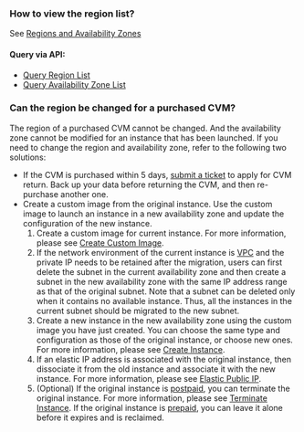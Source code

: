 ### How to view the region list?

See [Regions and Availability Zones](https://intl.cloud.tencent.com/document/product/213/6091)

#### Query via API:

- [Query Region List](https://intl.cloud.tencent.com/document/product/213/15708)
- [Query Availability Zone List](https://intl.cloud.tencent.com/document/product/213/15707)

### Can the region be changed for a purchased CVM?

The region of a purchased CVM cannot be changed. And the availability zone cannot be modified for an instance that has been launched. If you need to change the region and availability zone, refer to the following two solutions:

- If the CVM is purchased within 5 days, [submit a ticket](https://console.cloud.tencent.com/workorder/category?level1_id=6&level2_id=7&source=0&data_title=%E4%BA%91%E6%9C%8D%E5%8A%A1%E5%99%A8%20CVM&level3_id=158&radio_title=%E4%BA%91%E6%9C%8D%E5%8A%A1%E5%99%A8%E9%80%80%E8%BF%98&queue=1&scene_code=12646&step=2) to apply for CVM return. Back up your data before returning the CVM, and then re-purchase another one.
- Create a custom image from the original instance. Use the custom image to launch an instance in a new availability zone and update the configuration of the new instance.
  1. Create a custom image for current instance. For more information, please see [Create Custom Image](https://intl.cloud.tencent.com/doc/product/213/4942).
  2. If the network environment of the current instance is [VPC](https://intl.cloud.tencent.com/doc/product/213/5227) and the private IP needs to be retained after the migration, users can first delete the subnet in the current availability zone and then create a subnet in the new availability zone with the same IP address range as that of the original subnet. Note that a subnet can be deleted only when it contains no available instance. Thus, all the instances in the current subnet should be migrated to the new subnet.
  3. Create a new instance in the new availability zone using the custom image you have just created. You can choose the same type and configuration as those of the original instance, or choose new ones. For more information, please see [Create Instance](https://intl.cloud.tencent.com/doc/product/213/4855).
  4. If an elastic IP address is associated with the original instance, then dissociate it from the old instance and associate it with the new instance. For more information, please see [Elastic Public IP](https://intl.cloud.tencent.com/doc/product/213/5733).
  5. (Optional) If the original instance is [postpaid](https://intl.cloud.tencent.com/doc/product/213/2180#2.-.E6.8C.89.E9.87.8F.E8.AE.A1.E8.B4.B9), you can terminate the original instance. For more information, please see [Terminate Instance](https://intl.cloud.tencent.com/doc/product/213/4930). If the original instance is [prepaid](https://intl.cloud.tencent.com/doc/product/213/2180#1.-.E5.8C.85.E5.B9.B4.E5.8C.85.E6.9C.88), you can leave it alone before it expires and is reclaimed.
